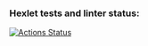 ### Hexlet tests and linter status:
[![Actions Status](https://github.com/qqUber/devops-for-programmers-project-74/actions/workflows/hexlet-check.yml/badge.svg)](https://github.com/qqUber/devops-for-programmers-project-74/actions)